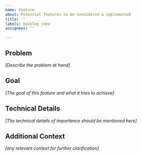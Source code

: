 ```yaml
---
name: Feature
about: Potential features to be considered & implemented
title: ''
labels: backlog idea
assignees: ''

---
```


## Problem
_[Describe the problem at hand]_

## Goal
_[The goal of this feature and what it tries to achieve]_

## Technical Details
_[The technical details of importance should be mentioned here]_

## Additional Context
_[any relevant context for further clarification]_
